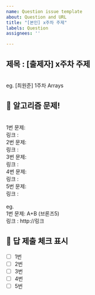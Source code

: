```yaml
---
name: Question issue template
about: Question and URL
title: "[본인] x주차 주제"
labels: Question
assignees: ''

---
```


## 제목 : [출제자] x주차 주제

<br> eg. [최원준] 1주차 Arrays

## 🔨 알고리즘 문제!
<br>1번 문제:
<br>링크    :
<br>2번 문제:
<br>링크    :
<br>3번 문제:
<br>링크    :
<br>4번 문제:
<br>링크    :
<br>5번 문제:
<br>링크    :
<br>
<br> eg.
<br> 1번 문제: A+B (브론즈5)
<br> 링크    : http://링크


## 🧩 답 제출 체크 표시
- [ ] 1번
- [ ] 2번
- [ ] 3번
- [ ] 4번
- [ ] 5번
